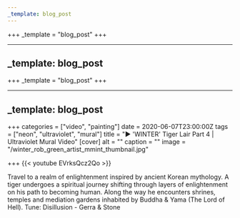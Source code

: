 ```yaml
---
_template: blog_post
---
```












+++
_template = "blog_post"
+++

---
_template: blog_post
---



+++
_template = "blog_post"
+++

---
_template: blog_post
---

+++
categories = ["video", "painting"]
date = 2020-06-07T23:00:00Z
tags = ["neon", "ultraviolet", "mural"]
title = "▶️ 'WINTER' Tiger Lair Part 4 | Ultraviolet Mural Video"
[cover]
alt = ""
caption = ""
image = "/winter_rob_green_artist_mmint_thumbnail.jpg"

+++
{{< youtube EVrksQcz2Qo >}}

Travel to a realm of enlightenment inspired by ancient Korean mythology. A tiger undergoes a spiritual journey shifting through layers of enlightenment on his path to becoming human. Along the way he encounters shrines, temples and mediation gardens inhabited by Buddha & Yama (The Lord of Hell). Tune: Disillusion - Gerra & Stone
